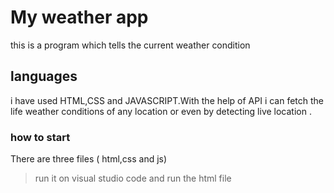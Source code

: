 # My weather app

this is a program which tells the current weather condition

## languages

i have used HTML,CSS and JAVASCRIPT.With the help of API i can fetch the life weather conditions of any location or even by detecting live location .

### how to start 

There are three files ( html,css and js)
> run it on visual studio code and run the html file 
